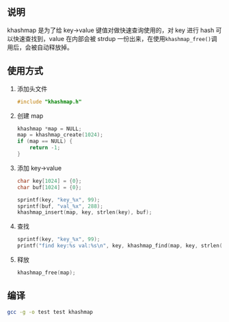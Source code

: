 ## 说明

khashmap 是为了给 key->value 键值对做快速查询使用的，对 key 进行 hash 可以快速查找到，value 在内部会被 strdup 一份出来，在使用`khashmap_free()`调用后，会被自动释放掉。

## 使用方式

1. 添加头文件

    ```c
    #include "khashmap.h"
    ```

2. 创建 map

    ```c
    khashmap *map = NULL;
    map = khashmap_create(1024);
    if (map == NULL) {
        return -1;
    }
    ```

3. 添加 key->value

    ```c
    char key[1024] = {0};
    char buf[1024] = {0};

    sprintf(key, "key_%x", 99);
    sprintf(buf, "val_%x", 288);
    khashmap_insert(map, key, strlen(key), buf);
    ```

4. 查找

    ```c
    sprintf(key, "key_%x", 99);
    printf("find key:%s val:%s\n", key, khashmap_find(map, key, strlen(key)));
    ```

5. 释放

    ```c
    khashmap_free(map);
    ```

## 编译

```bash
gcc -g -o test test khashmap
```
